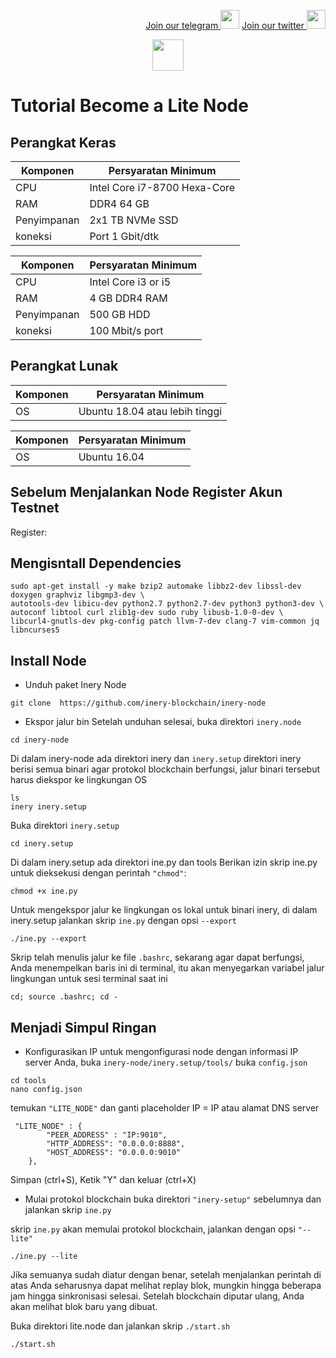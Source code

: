 <p style="font-size:14px" align="right">
<a href="https://t.me/BeritaCryptoo" target="_blank">Join our telegram <img src="https://user-images.githubusercontent.com/50621007/183283867-56b4d69f-bc6e-4939-b00a-72aa019d1aea.png" width="30"/></a>
<a href="https://discord.gg/JqQNcwff2e" target="_blank">Join our twitter <img src="https://user-images.githubusercontent.com/108946833/184274157-08210464-fa03-493d-b01c-2420c67a524f.jpg" width="30"/></a>
</p>
 
<p align="center">
  <img height="50" height="auto" src="https://user-images.githubusercontent.com/38981255/184088981-3f7376ae-7039-4915-98f5-16c3637ccea3.PNG">
</p>

# Tutorial Become a Lite Node

## Perangkat Keras

|  Komponen |  Persyaratan Minimum |
| ------------ | ------------ |
| CPU  | Intel Core i7-8700 Hexa-Core  |
| RAM | DDR4 64 GB  |
| Penyimpanan  | 2x1 TB NVMe SSD |
| koneksi | Port 1 Gbit/dtk |

|  Komponen |  Persyaratan Minimum |
| ------------ | ------------ |
| CPU  | Intel Core i3 or i5 |
| RAM | 4 GB DDR4 RAM |
| Penyimpanan  | 500 GB HDD|
| koneksi | 100 Mbit/s port |

## Perangkat Lunak

|Komponen | Persyaratan Minimum |
| ------------ | ------------ |
| OS | Ubuntu 18.04 atau lebih tinggi | 

|Komponen | Persyaratan Minimum |
| ------------ | ------------ |
| OS | Ubuntu 16.04 | 

## Sebelum Menjalankan Node Register Akun Testnet
Register: 

## Mengisntall Dependencies
```
sudo apt-get install -y make bzip2 automake libbz2-dev libssl-dev doxygen graphviz libgmp3-dev \
autotools-dev libicu-dev python2.7 python2.7-dev python3 python3-dev \
autoconf libtool curl zlib1g-dev sudo ruby libusb-1.0-0-dev \
libcurl4-gnutls-dev pkg-config patch llvm-7-dev clang-7 vim-common jq libncurses5
```
## Install Node
- Unduh paket Inery Node
```
git clone  https://github.com/inery-blockchain/inery-node
```
- Ekspor jalur bin
Setelah unduhan selesai, buka direktori `inery.node`
```
cd inery-node
```
Di dalam inery-node ada direktori inery dan `inery.setup` direktori inery berisi semua binari agar protokol blockchain berfungsi, jalur binari tersebut harus diekspor ke lingkungan OS
```
ls
inery inery.setup
```
Buka direktori `inery.setup`
```
cd inery.setup
```
Di dalam inery.setup ada direktori ine.py dan tools
Berikan izin skrip ine.py untuk dieksekusi dengan perintah `"chmod"`:
```
chmod +x ine.py
```
Untuk mengekspor jalur ke lingkungan os lokal untuk binari inery, di dalam inery.setup jalankan skrip `ine.py` dengan opsi `--export`
```
./ine.py --export
```
Skrip telah menulis jalur ke file `.bashrc`, sekarang agar dapat berfungsi, Anda menempelkan baris ini di terminal, itu akan menyegarkan variabel jalur lingkungan untuk sesi terminal saat ini
```
cd; source .bashrc; cd -
```
## Menjadi Simpul Ringan
- Konfigurasikan IP
untuk mengonfigurasi node dengan informasi IP server Anda, buka `inery-node/inery.setup/tools/` buka `config.json`
```
cd tools
nano config.json
```
temukan `"LITE_NODE"` dan ganti placeholder
IP = IP atau alamat DNS server
```
 "LITE_NODE" : {
        "PEER_ADDRESS" : "IP:9010",
        "HTTP_ADDRESS": "0.0.0.0:8888",
        "HOST_ADDRESS": "0.0.0.0:9010"
    },
```
Simpan (ctrl+S), Ketik "Y" dan keluar (ctrl+X)
- Mulai protokol blockchain
buka direktori `"inery-setup"` sebelumnya dan jalankan skrip `ine.py`

skrip `ine.py` akan memulai protokol blockchain, jalankan dengan opsi `"--lite"`
```
./ine.py --lite
```
Jika semuanya sudah diatur dengan benar, setelah menjalankan perintah di atas Anda seharusnya dapat melihat replay blok, mungkin hingga beberapa jam hingga sinkronisasi selesai. Setelah blockchain diputar ulang, Anda akan melihat blok baru yang dibuat.

Buka direktori lite.node dan jalankan skrip `./start.sh`
```
./start.sh
```
